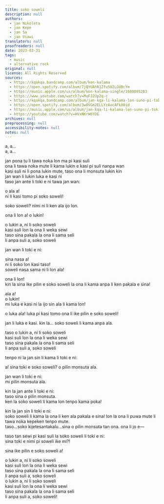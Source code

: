 ```yaml
---
title: soko soweli
description: null
authors:
  - jan Nikoleta
  - jan Kepe
  - jan Sa
  - jan Usawi
translators: null
proofreaders: null
date: 2023-03-31
tags:
  - music
  - alternative rock
original: null
license: All Rights Reserved
sources:
  - https://kqakqa.bandcamp.com/album/kon-kalama
  - https://open.spotify.com/album/7jQYUAhR1ZfuSU2LGUBcYm
  - https://music.apple.com/us/album/kon-kalama-single/1680095283
  - https://www.youtube.com/watch?v=MuFJ2Up2q-c
  - https://kqakqa.bandcamp.com/album/jan-kqa-li-kalama-lon-suno-pi-toki-pona-lon-tenpo-sike-nanpa-2023
  - https://open.spotify.com/album/3w0VGm2ELLYzAvcAFkXOid
  - https://music.apple.com/us/album/jan-kqa-li-kalama-lon-suno-pi-toki-pona-lon-tenpo-sike/1703886265
  - https://youtube.com/watch?v=HVxNKrW6YDE
archives: null
preprocessing: null
accessibility-notes: null
notes: null
---
```


a, a...  \
a, a...

jan pona tu li tawa noka lon ma pi kasi suli  \
ona li tawa noka mute li kama lukin e kasi pi suli nanpa wan  \
kasi suli ni li pona lukin mute, taso ona li monsuta lukin kin  \
jan wan li lukin luka e kasi ni  \
taso jan ante li toki e ni tawa jan wan:

o ala a!  \
ni li kasi tomo pi soko soweli!

soko soweli? nimi ni li ken ala ijo lon.

ona li lon a! o lukin!

o lukin a, ni li soko soweli  \
kasi suli lon la ona li weka sewi  \
taso sina pakala la ona li sama seli  \
li anpa suli a, soko soweli

jan wan li toki e ni:

sina nasa a!  \
ni li soko lon kasi taso!  \
soweli nasa sama ni li lon ala!

ona li lon!  \
kin la sina ike pilin e soko soweli la ona li kama anpa li ken pakala e sina!

ala a!  \
o lukin!  \
mi luka e kasi ni la ijo sin ala li kama lon!

o luka ala! luka pi kasi tomo ona li ike pilin e soko soweli!

jan li luka e kasi. kin la… soko soweli li kama anpa ala.

taso o lukin a, ni li soko soweli  \
kasi suli lon la ona li weka sewi  \
taso sina pakala la ona li sama seli  \
li anpa suli a, soko soweli

tenpo ni la jan sin li kama li toki e ni:

a! sina toki e soko soweli? o pilin monsuta ala.

jan wan li toki e ni:  \
mi pilin monsuta ala.

kin la jan ante li toki e ni:  \
taso sina o pilin monsuta.  \
ken la soko soweli li kama lon tenpo kama poka!

kin la jan sin li toki e ni:  \
soko soweli li kama la ona li ken ala pakala e sina! lon la ona li puwa mute li tawa noka kepeken tenpo mute.  \
taso...soko kijetesantakalu...sina o pilin monsuta tan ona. ona li jo e—

taso tan sewi pi kasi suli la soko soweli li toki e ni:  \
sina toki e nimi pi soweli ike mi?!

sina ike pilin e soko soweli a!

o lukin a, ni li soko soweli  \
kasi suli lon la ona li weka sewi  \
taso sina pakala la ona li sama seli  \
li anpa suli a, soko soweli  \
o lukin a, ni li soko soweli  \
kasi suli lon la ona li weka sewi  \
taso sina pakala la ona li sama seli  \
li anpa suli a, soko soweli!
